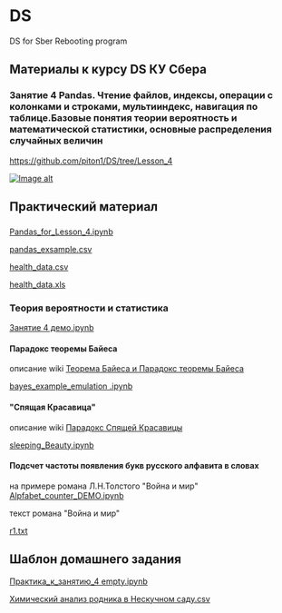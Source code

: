 # DS
DS for Sber Rebooting program

## Материалы к курсу DS КУ Сбера 

### Занятие 4 Pandas. Чтение файлов, индексы, операции с колонками и строками, мультииндекс, навигация по таблице.Базовые понятия теории вероятность и математической статистики, основные распределения случайных величин

https://github.com/piton1/DS/tree/Lesson_4

[![Image alt](https://github.com/piton1/DA/blob/main/poisson.png)](https://github.com/piton1/DS/blob/Lesson_4/%D0%97%D0%B0%D0%BD%D1%8F%D1%82%D0%B8%D0%B5%204v3.pdf)

## Практический материал
### 
[Pandas_for_Lesson_4.ipynb](https://github.com/piton1/DS/blob/Lesson_4/Pandas_for_Lesson_4.ipynb)

[pandas_exsample.csv](https://github.com/piton1/DS/blob/Lesson_4/pandas_exsample.csv)

[health_data.csv](https://github.com/piton1/DS/blob/Lesson_4/health_data.csv)

[health_data.xls](https://github.com/piton1/DS/blob/Lesson_4/health_data.xls)

### Теория вероятности и статистика 
[Занятие 4 демо.ipynb](https://github.com/piton1/DS/blob/Lesson_4/%D0%97%D0%B0%D0%BD%D1%8F%D1%82%D0%B8%D0%B5%204%20%D0%B4%D0%B5%D0%BC%D0%BE.ipynb)

#### Парадокс теоремы Байеса
описание wiki [Теорема Байеса и Парадокс теоремы Байеса](https://ru.wikipedia.org/w/index.php?title=%D0%A2%D0%B5%D0%BE%D1%80%D0%B5%D0%BC%D0%B0_%D0%91%D0%B0%D0%B9%D0%B5%D1%81%D0%B0#:~:text=%D0%9F%D1%80%D0%B8%D0%BC%D0%B5%D1%80%204%C2%A0%E2%80%94%20%D0%BF%D0%B0%D1%80%D0%B0%D0%B4%D0%BE%D0%BA%D1%81%20%D1%82%D0%B5%D0%BE%D1%80%D0%B5%D0%BC%D1%8B%20%D0%91%D0%B0%D0%B9%D0%B5%D1%81%D0%B0%5B%D0%BF%D1%80%D0%B0%D0%B2%D0%B8%D1%82%D1%8C,001%7D%7D%5Capprox%200%7B%2C%7D1098%5Cend%7Baligned%7D%7D%7D)

[bayes_example_emulation .ipynb](https://github.com/piton1/DS/blob/Lesson_4/bayes_example_emulation%20.ipynb)

#### "Спящая Красавица"
описание wiki [Парадокс Спящей Красавицы](https://ru.wikipedia.org/wiki/%D0%9F%D0%B0%D1%80%D0%B0%D0%B4%D0%BE%D0%BA%D1%81_%D1%81%D0%BF%D1%8F%D1%89%D0%B5%D0%B9_%D0%BA%D1%80%D0%B0%D1%81%D0%B0%D0%B2%D0%B8%D1%86%D1%8B#:~:text=%D0%9F%D0%B0%D1%80%D0%B0%D0%B4%D0%BE%D0%BA%D1%81%20%D1%81%D0%BF%D1%8F%D1%89%D0%B5%D0%B9%20%D0%BA%D1%80%D0%B0%D1%81%D0%B0%D0%B2%D0%B8%D1%86%D1%8B%20%E2%80%94%20%D0%BF%D0%B0%D1%80%D0%B0%D0%B4%D0%BE%D0%BA%D1%81%20%D1%82%D0%B5%D0%BE%D1%80%D0%B8%D0%B8,%D1%80%D0%B0%D0%B7%D0%BB%D0%B8%D1%87%D0%BD%D1%8B%D1%85%20%D1%80%D0%B5%D1%88%D0%B5%D0%BD%D0%B8%D1%8F%2C%20%D0%BF%D1%80%D0%BE%D1%82%D0%B8%D0%B2%D0%BE%D1%80%D0%B5%D1%87%D0%B0%D1%89%D0%B8%D1%85%20%D0%B4%D1%80%D1%83%D0%B3%20%D0%B4%D1%80%D1%83%D0%B3%D1%83)

[sleeping_Beauty.ipynb](https://github.com/piton1/DS/blob/Lesson_4/sleeping_Beauty.ipynb)

#### Подсчет частоты появления букв русского алфавита в словах
на примере романа Л.Н.Толстого "Война и мир"
[Alpfabet_counter_DEMO.ipynb](https://github.com/piton1/DS/blob/Lesson_4/Alpfabet_counter_DEMO.ipynb)

текст романа "Война и мир"

[r1.txt](https://github.com/piton1/DS/blob/Lesson_4/r1.txt)

## Шаблон домашнего задания
[Практика_к_занятию_4 empty.ipynb](https://github.com/piton1/DS/blob/Lesson_4/%D0%9F%D1%80%D0%B0%D0%BA%D1%82%D0%B8%D0%BA%D0%B0_%D0%BA_%D0%B7%D0%B0%D0%BD%D1%8F%D1%82%D0%B8%D1%8E_4_Empty.ipynb)

[Химический анализ родника в Нескучном саду.csv](https://github.com/piton1/DS/blob/Lesson_4/%D0%A5%D0%B8%D0%BC%D0%B8%D1%87%D0%B5%D1%81%D0%BA%D0%B8%D0%B8%CC%86%20%D0%B0%D0%BD%D0%B0%D0%BB%D0%B8%D0%B7%20%D1%80%D0%BE%D0%B4%D0%BD%D0%B8%D0%BA%D0%B0%20%D0%B2%20%D0%9D%D0%B5%D1%81%D0%BA%D1%83%D1%87%D0%BD%D0%BE%D0%BC%20%D1%81%D0%B0%D0%B4%D1%83.csv)
